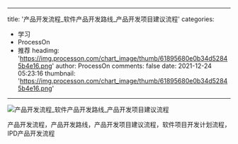 
---
title: '产品开发流程_软件产品开发路线_产品开发项目建议流程'
categories: 
 - 学习
 - ProcessOn
 - 推荐
headimg: 'https://img.processon.com/chart_image/thumb/61895680e0b34d52845b4e16.png'
author: ProcessOn
comments: false
date: 2021-12-24 05:23:16
thumbnail: 'https://img.processon.com/chart_image/thumb/61895680e0b34d52845b4e16.png'
---

<div>   
<img class="thumb" alt="产品开发流程_软件产品开发路线_产品开发项目建议流程" src="https://img.processon.com/chart_image/thumb/61895680e0b34d52845b4e16.png" referrerpolicy="no-referrer">
<p>产品开发流程，产品开发路线，产品开发项目建议流程，软件项目开发计划流程，IPD产品开发流程</p>  
</div>
            
